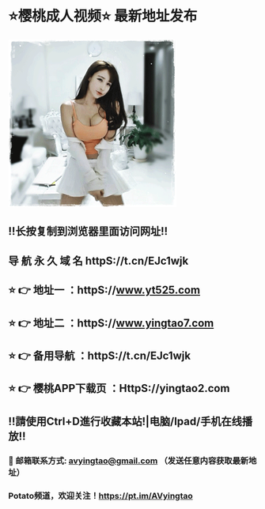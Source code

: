# ⭐️樱桃成人视频⭐️ 最新地址发布 
![image](https://github.com/avyingtao/dz/raw/master/timg.gif)
## ‼️长按复制到浏览器里面访问网址‼️
## 导 航 永 久 域 名 httpS://t.cn/EJc1wjk
## ⭐️ 👉 地址一 ：httpS://www.yt525.com
## ⭐️ 👉 地址二 ：httpS://www.yingtao7.com
## ⭐️ 👉 备用导航 ：httpS://t.cn/EJc1wjk
## ⭐️ 👉 樱桃APP下载页 ：HttpS://yingtao2.com


## ‼️請使用Ctrl+D進行收藏本站!|电脑/Ipad/手机在线播放‼️
### 📧 邮箱联系方式: avyingtao@gmail.com （发送任意内容获取最新地址）
### Potato频道，欢迎关注！https://pt.im/AVyingtao

